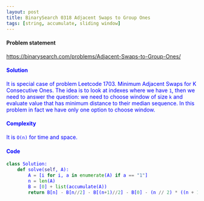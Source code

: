```yaml
---
layout: post
title: BinarySearch 0318 Adjacent Swaps to Group Ones
tags: [string, accumulate, sliding window]
---
```


#### Problem statement

<a href="https://binarysearch.com/problems/Adjacent-Swaps-to-Group-Ones/"> <font color = blue>https://binarysearch.com/problems/Adjacent-Swaps-to-Group-Ones/

#### Solution
It is special case of problem Leetcode 1703. Minimum Adjacent Swaps for K Consecutive Ones. The idea is to look at indexes where we have `1`, then we need to answer the question: we need to choose window of size `k` and evaluate value that has minimum distance to their median sequence. In this problem in fact we have only one option to choose window.

#### Complexity
It is `O(n)` for time and space.

#### Code
```python
class Solution:
    def solve(self, A):
        A = [i for i, a in enumerate(A) if a == "1"]
        n = len(A)
        B = [0] + list(accumulate(A))
        return B[n] - B[n//2] - B[(n+1)//2] - B[0] - (n // 2) * ((n + 1) // 2)
```
